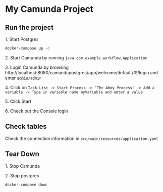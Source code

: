 # My Camunda Project

## Run the project

1\. Start Postgres 

```bash
docker-compose up -d
```

2\. Start Camunda by running `java.com.example.workflow.Application`

3\. Login Camunda by browsing http://localhost:8080/camundapostgres/app/welcome/default/#!/login and enter `admin/admin`

4\. Click on `Task List -> Start Process -> 'The Ahoy Process' -> Add a variable -> Type in variable name myVariable and enter a value`

5\. Click Start

6\. Check out the Console login

## Check tables

Check the connection information in `src/main/resources/application.yaml`

## Tear Down

1\. Stop Camunda

2\. Stop postgres

```bash
docker-compose down
```